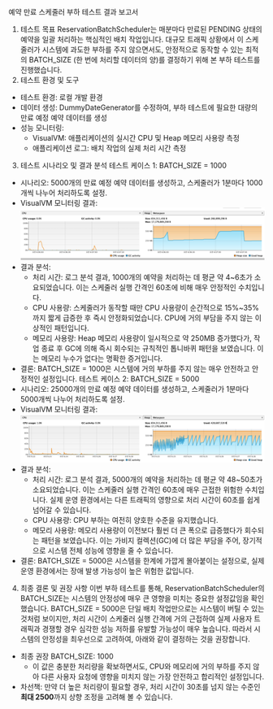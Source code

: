 예약 만료 스케줄러 부하 테스트 결과 보고서
1. 테스트 목표
   ReservationBatchScheduler는 매분마다 만료된 PENDING 상태의 예약을 일괄 처리하는 핵심적인 배치 작업입니다.
   대규모 트래픽 상황에서 이 스케줄러가 시스템에 과도한 부하를 주지 않으면서도, 안정적으로 동작할 수 있는 최적의 BATCH_SIZE (한 번에 처리할 데이터의 양)를 결정하기 위해 본 부하 테스트를 진행했습니다.
2. 테스트 환경 및 도구
* 테스트 환경: 로컬 개발 환경
* 데이터 생성: DummyDateGenerator를 수정하여, 부하 테스트에 필요한 대량의 만료 예정 예약 데이터를 생성
* 성능 모니터링:
    * VisualVM: 애플리케이션의 실시간 CPU 및 Heap 메모리 사용량 측정
    * 애플리케이션 로그: 배치 작업의 실제 처리 시간 측정
3. 테스트 시나리오 및 결과 분석
   테스트 케이스 1: BATCH_SIZE = 1000
* 시나리오: 5000개의 만료 예정 예약 데이터를 생성하고, 스케줄러가 1분마다 1000개씩 나누어 처리하도록 설정.
* VisualVM 모니터링 결과:
  ![BATCH_SIZE 1000 테스트 시 VisualVM 화면](img/test_case_1.png)
* 결과 분석:
    * 처리 시간: 로그 분석 결과, 1000개의 예약을 처리하는 데 평균 약 4~6초가 소요되었습니다. 이는 스케줄러 실행 간격인 60초에 비해 매우 안정적인 수치입니다.
    * CPU 사용량: 스케줄러가 동작할 때만 CPU 사용량이 순간적으로 15%~35%까지 짧게 급증한 후 즉시 안정화되었습니다. CPU에 거의 부담을 주지 않는 이상적인 패턴입니다.
    * 메모리 사용량: Heap 메모리 사용량이 일시적으로 약 250MB 증가했다가, 작업 종료 후 GC에 의해 즉시 회수되는 규칙적인 톱니바퀴 패턴을 보였습니다. 이는 메모리 누수가 없다는 명확한 증거입니다.
* 결론: BATCH_SIZE = 1000은 시스템에 거의 부하를 주지 않는 매우 안전하고 안정적인 설정입니다.
  테스트 케이스 2: BATCH_SIZE = 5000
* 시나리오: 25000개의 만료 예정 예약 데이터를 생성하고, 스케줄러가 1분마다 5000개씩 나누어 처리하도록 설정.
* VisualVM 모니터링 결과:
  ![BATCH_SIZE 5000 테스트 시 VisualVM 화면](img/test_case_2.png)
* 결과 분석:
    * 처리 시간: 로그 분석 결과, 5000개의 예약을 처리하는 데 평균 약 48~50초가 소요되었습니다. 이는 스케줄러 실행 간격인 60초에 매우 근접한 위험한 수치입니다. 실제 운영 환경에서는 다른 트래픽의 영향으로 처리 시간이 60초를 쉽게 넘어갈 수 있습니다.
    * CPU 사용량: CPU 부하는 여전히 양호한 수준을 유지했습니다.
    * 메모리 사용량: 메모리 사용량이 이전보다 훨씬 더 큰 폭으로 급증했다가 회수되는 패턴을 보였습니다. 이는 가비지 컬렉션(GC)에 더 많은 부담을 주어, 장기적으로 시스템 전체 성능에 영향을 줄 수 있습니다.
* 결론: BATCH_SIZE = 5000은 시스템을 한계에 가깝게 몰아붙이는 설정으로, 실제 운영 환경에서는 장애 발생 가능성이 높은 위험한 값입니다.
4. 최종 결론 및 권장 사항
   이번 부하 테스트를 통해, ReservationBatchScheduler의 BATCH_SIZE는 시스템의 안정성에 매우 큰 영향을 미치는 중요한 설정값임을 확인했습니다.
   BATCH_SIZE = 5000은 단일 배치 작업만으로는 시스템이 버틸 수 있는 것처럼 보이지만, 처리 시간이 스케줄러 실행 간격에 거의 근접하여 실제 사용자 트래픽과 경쟁할 경우 심각한 성능 저하를 유발할 가능성이 매우 높습니다.
   따라서 시스템의 안정성을 최우선으로 고려하여, 아래와 같이 결정하는 것을 권장합니다.
* 최종 권장 BATCH_SIZE: 1000
    * 이 값은 충분한 처리량을 확보하면서도, CPU와 메모리에 거의 부하를 주지 않아 다른 사용자 요청에 영향을 미치지 않는 가장 안전하고 합리적인 설정입니다.
* 차선책: 만약 더 높은 처리량이 필요할 경우, 처리 시간이 30초를 넘지 않는 수준인 **최대 2500**까지 상향 조정을 고려해 볼 수 있습니다.

